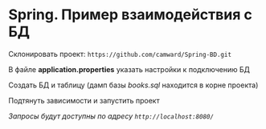 # Spring. Пример взаимодействия с БД

Склонировать проект: `https://github.com/camward/Spring-BD.git`

В файле **application.properties** указать настройки к подключению БД

Создать БД и таблицу (дамп базы *books.sql* находится в корне проекта)

Подтянуть зависимости и запустить проект

*Запросы будут доступны по адресу `http://localhost:8080/`*
